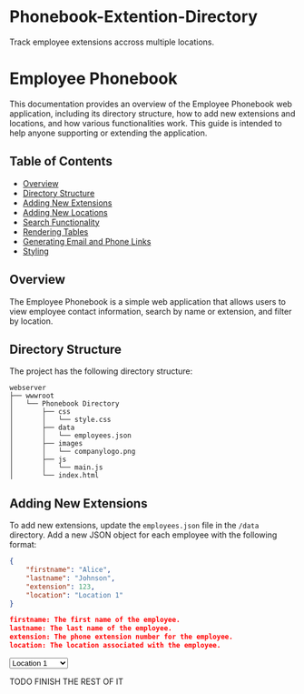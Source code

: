 # Phonebook-Extention-Directory
Track employee extensions accross multiple locations. 
# Employee Phonebook

This documentation provides an overview of the Employee Phonebook web application, including its directory structure, how to add new extensions and locations, and how various functionalities work. This guide is intended to help anyone supporting or extending the application.

## Table of Contents

- [Overview](#overview)
- [Directory Structure](#directory-structure)
- [Adding New Extensions](#adding-new-extensions)
- [Adding New Locations](#adding-new-locations)
- [Search Functionality](#search-functionality)
- [Rendering Tables](#rendering-tables)
- [Generating Email and Phone Links](#generating-email-and-phone-links)
- [Styling](#styling)

## Overview

The Employee Phonebook is a simple web application that allows users to view employee contact information, search by name or extension, and filter by location.

## Directory Structure

The project has the following directory structure:

```
webserver
├── wwwroot
│   └── Phonebook Directory
│       ├── css
│       │   └── style.css
│       ├── data
│       │   └── employees.json
│       ├── images
│       │   └── companylogo.png
│       ├── js
│       │   └── main.js
│       └── index.html
```


## Adding New Extensions

To add new extensions, update the `employees.json` file in the `/data` directory. Add a new JSON object for each employee with the following format:

```json
{
    "firstname": "Alice",
    "lastname": "Johnson",
    "extension": 123,
    "location": "Location 1"
}

firstname: The first name of the employee.
lastname: The last name of the employee.
extension: The phone extension number for the employee.
location: The location associated with the employee.
```


<select id="locationSelect">
    <option value="Location 1">Location 1</option>
    <option value="New Location">New Location</option> <!-- New Location -->
</select>

TODO FINISH THE REST OF IT
